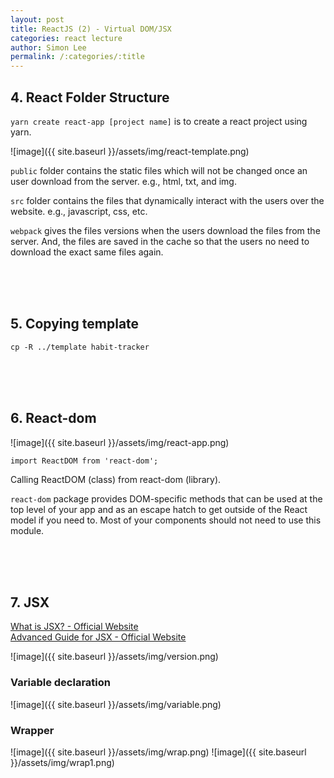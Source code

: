 ```yaml
---
layout: post
title: ReactJS (2) - Virtual DOM/JSX
categories: react lecture
author: Simon Lee
permalink: /:categories/:title
---
```


## 4. React Folder Structure

`yarn create react-app [project name]` is to create a react project using yarn.

![image]({{ site.baseurl }}/assets/img/react-template.png)

`public` folder contains the static files which will not be changed once an user download from the server. e.g., html, txt, and img.

`src` folder contains the files that dynamically interact with the users over the website. e.g., javascript, css, etc.

`webpack` gives the files versions when the users download the files from the server. And, the files are saved in the cache so that the users no need to download the exact same files again.

<br>
<br>
<br>

## 5. Copying template

`cp -R ../template habit-tracker`

<br>
<br>
<br>

## 6. React-dom

![image]({{ site.baseurl }}/assets/img/react-app.png)

`import ReactDOM from 'react-dom';`

Calling ReactDOM (class) from react-dom (library).

`react-dom` package provides DOM-specific methods that can be used at the top level of your app and as an escape hatch to get outside of the React model if you need to. Most of your components should not need to use this module.

<br>
<br>
<br>

## 7. JSX

[What is JSX? - Official Website][jsx]  
[Advanced Guide for JSX - Official Website][advanced-jsx]

![image]({{ site.baseurl }}/assets/img/version.png)

### Variable declaration

![image]({{ site.baseurl }}/assets/img/variable.png)

### Wrapper

![image]({{ site.baseurl }}/assets/img/wrap.png)
![image]({{ site.baseurl }}/assets/img/wrap1.png)

[jsx]: https://reactjs.org/docs/introducing-jsx.html
[advanced-jsx]: https://reactjs.org/docs/jsx-in-depth.html

<br>
<br>
<br>

